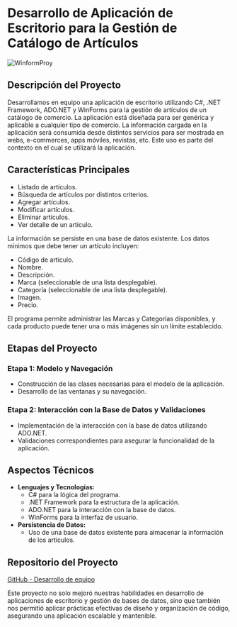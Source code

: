 <!DOCTYPE html>
<html lang="es">
<head>
    <meta charset="UTF-8">
    <meta name="viewport" content="width=device-width, initial-scale=1.0">
</head>
<body>
    <h1>Desarrollo de Aplicación de Escritorio para la Gestión de Catálogo de Artículos</h1>

![WinformProy](https://github.com/user-attachments/assets/45441a47-3977-40b4-82ef-f0b3f9615255)



  <h2>Descripción del Proyecto</h2>
  <p>Desarrollamos en equipo una aplicación de escritorio utilizando C#, .NET Framework, ADO.NET y WinForms para la gestión de artículos de un catálogo de comercio. La aplicación está diseñada para ser genérica y aplicable a cualquier tipo de comercio. La información cargada en la aplicación será consumida desde distintos servicios para ser mostrada en webs, e-commerces, apps móviles, revistas, etc. Este uso es parte del contexto en el cual se utilizará la aplicación.</p>

  <h2>Características Principales</h2>
  <ul>
      <li>Listado de artículos.</li>
      <li>Búsqueda de artículos por distintos criterios.</li>
      <li>Agregar artículos.</li>
      <li>Modificar artículos.</li>
      <li>Eliminar artículos.</li>
      <li>Ver detalle de un artículo.</li>
  </ul>

  <p>La información se persiste en una base de datos existente. Los datos mínimos que debe tener un artículo incluyen:</p>
  <ul>
      <li>Código de artículo.</li>
      <li>Nombre.</li>
      <li>Descripción.</li>
      <li>Marca (seleccionable de una lista desplegable).</li>
      <li>Categoría (seleccionable de una lista desplegable).</li>
      <li>Imagen.</li>
      <li>Precio.</li>
  </ul>

  <p>El programa permite administrar las Marcas y Categorías disponibles, y cada producto puede tener una o más imágenes sin un límite establecido.</p>

  <h2>Etapas del Proyecto</h2>
  <h3>Etapa 1: Modelo y Navegación</h3>
  <ul>
      <li>Construcción de las clases necesarias para el modelo de la aplicación.</li>
      <li>Desarrollo de las ventanas y su navegación.</li>
  </ul>

  <h3>Etapa 2: Interacción con la Base de Datos y Validaciones</h3>
  <ul>
      <li>Implementación de la interacción con la base de datos utilizando ADO.NET.</li>
      <li>Validaciones correspondientes para asegurar la funcionalidad de la aplicación.</li>
  </ul>

  <h2>Aspectos Técnicos</h2>
  <ul>
      <li><strong>Lenguajes y Tecnologías:</strong>
          <ul>
              <li>C# para la lógica del programa.</li>
              <li>.NET Framework para la estructura de la aplicación.</li>
              <li>ADO.NET para la interacción con la base de datos.</li>
              <li>WinForms para la interfaz de usuario.</li>
          </ul>
      </li>
      <li><strong>Persistencia de Datos:</strong>
          <ul>
              <li>Uso de una base de datos existente para almacenar la información de los artículos.</li>
          </ul>
      </li>
  </ul>

  <h2>Repositorio del Proyecto</h2>
  <p><a href="https://github.com/aruuleon/tp-winform-equipo-15" target="_blank">GitHub - Desarrollo de equipo</a></p>

  <p>Este proyecto no solo mejoró nuestras habilidades en desarrollo de aplicaciones de escritorio y gestión de bases de datos, sino que también nos permitió aplicar prácticas efectivas de diseño y organización de código, asegurando una aplicación escalable y mantenible.</p>
</body>
</html>
